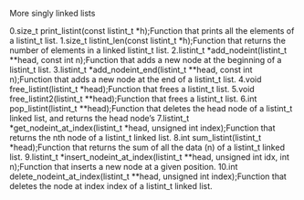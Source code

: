 More singly linked lists

0.size_t print_listint(const listint_t *h);Function that prints all the elements of a listint_t list.
1.size_t listint_len(const listint_t *h);Function that returns the number of elements in a linked listint_t list.
2.listint_t *add_nodeint(listint_t **head, const int n);Function that adds a new node at the beginning of a listint_t list.
3.listint_t *add_nodeint_end(listint_t **head, const int n);Function that adds a new node at the end of a listint_t list.
4.void free_listint(listint_t *head);Function that frees a listint_t list.
5.void free_listint2(listint_t **head);Function that frees a listint_t list.
6.int pop_listint(listint_t **head);Function that deletes the head node of a listint_t linked list, and returns the head node’s
7.listint_t *get_nodeint_at_index(listint_t *head, unsigned int index);Function that returns the nth node of a listint_t linked list.
8.int sum_listint(listint_t *head);Function that returns the sum of all the data (n) of a listint_t linked list.
9.listint_t *insert_nodeint_at_index(listint_t **head, unsigned int idx, int n);Function that inserts a new node at a given position.
10.int delete_nodeint_at_index(listint_t **head, unsigned int index);Function that deletes the node at index index of a listint_t linked list.
